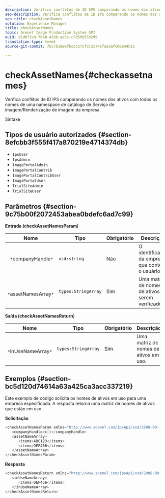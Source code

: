 ```yaml
---
description: Verifica conflitos de ID IPS comparando os nomes dos ativos com todos os nomes de uma namespace de catálogo de Serviço de imagem/Renderização de imagem da empresa.
seo-description: Verifica conflitos de ID IPS comparando os nomes dos ativos com todos os nomes de uma namespace de catálogo de Serviço de imagem/Renderização de imagem da empresa.
seo-title: checkAssetNames
solution: Experience Manager
title: checkAssetNames
topic: Scene7 Image Production System API
uuid: 91d073a8-7648-429b-aa5c-c7d595550299
translation-type: tm+mt
source-git-commit: 7bc7b3a86fbcdc57cfdc31745fae3afc06e44b15

---
```



# checkAssetNames{#checkassetnames}

Verifica conflitos de ID IPS comparando os nomes dos ativos com todos os nomes de uma namespace de catálogo de Serviço de imagem/Renderização de imagem da empresa.

Sintaxe

## Tipos de usuário autorizados {#section-8efcbb3f555f417a870219e4714374db}

* `IpsUser`
* `IpsAdmin`
* `ImagePortalAdmin`
* `ImagePortalContrib`
* `ImagePortalContribUser`
* `ImagePortalUser`
* `TrialSiteAdmin`
* `TrialSiteUser`

## Parâmetros {#section-9c75b00f2072453abea0bdefc6ad7c99}

**Entrada (checkAssetNamesParam)**

| Nome | Tipo | Obrigatório | Descrição |
|---|---|---|---|
| ` *`companyHandle`*` | `xsd:string` | Não | O identificador da empresa que contém o usuário. |
| ` *`assetNamesArray`*` | `types:StringArray` | Sim | Uma matriz de nomes de ativos a serem verificados. |

**Saída (checkAssetNamesReturn)**

| Nome | Tipo | Obrigatório | Descrição |
|---|---|---|---|
| ` *`inUseNameArray`*` | `types:StringArray` | Sim | Uma matriz de nomes de ativos em uso. |

## Exemplos {#section-bc5d120d74614a63a425ca3acc337219}

Este exemplo de código solicita os nomes de ativos em uso para uma empresa especificada. A resposta retorna uma matriz de nomes de ativos que estão em uso.

**Solicitação**

```java
<checkAssetNamesParam xmlns="http://www.scene7.com/IpsApi/xsd/2008-09-10">
   <companyHandle>c|1</companyHandle>
   <assetNameArray>
      <items>ABC123</items>
      <items>DEF456</items>
   </assetNameArray>
</checkAssetNamesParam>
```

**Resposta**

```java
<checkAssetNamesReturn xmlns="http://www.scene7.com/IpsApi/xsd/2008-09-10">
   <inUseNameArray>
      <items>DEF456</items>
   </inUseNameArray>
</checkAssetNamesReturn>
```


